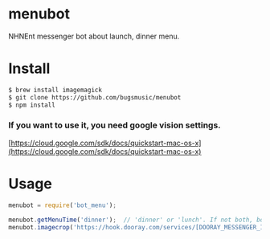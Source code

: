 # menubot
NHNEnt messenger bot about launch, dinner menu.

# Install
~~~bash
$ brew install imagemagick
$ git clone https://github.com/bugsmusic/menubot
$ npm install
~~~

### If you want to use it, you need google vision settings.
[https://cloud.google.com/sdk/docs/quickstart-mac-os-x](https://cloud.google.com/sdk/docs/quickstart-mac-os-x)

# Usage

~~~javascript
menubot = require('bot_menu');
               
menubot.getMenuTime('dinner');  // 'dinner' or 'lunch'. If not both, bot look the time. 
menubot.imagecrop('https://hook.dooray.com/services/[DOORAY_MESSENGER_ID]');

~~~

